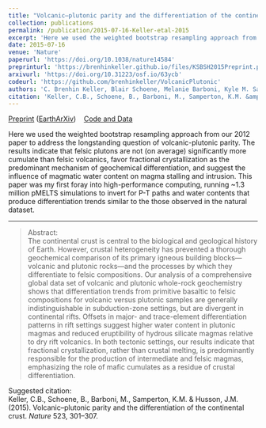 ```yaml
---
title: "Volcanic–plutonic parity and the differentiation of the continental crust"
collection: publications
permalink: /publication/2015-07-16-Keller-etal-2015
excerpt: 'Here we used the weighted bootstrap resampling approach from our 2012 paper to address the longstanding question of volcanic-plutonic parity. The results indicate that felsic plutons are not (on average) significantly more cumulate than felsic volcanics, favor fractional crystallization as the predominant mechanism of geochemical differentiation, and suggest the influence of magmatic water content on magma stalling and intrusion. This paper was my first foray into high-performance computing, running ~1.3 million pMELTS simulations to invert for P-T paths and water contents that produce differentiation trends similar to the those observed in the natural dataset.'
date: 2015-07-16
venue: 'Nature'
paperurl: 'https://doi.org/10.1038/nature14584'
preprinturl: 'https://brenhinkeller.github.io/files/KSBSH2015Preprint.pdf'
arxivurl: 'https://doi.org/10.31223/osf.io/63ycb'
codeurl: 'https://github.com/brenhinkeller/VolcanicPlutonic'
authors: 'C. Brenhin Keller, Blair Schoene, Melanie Barboni, Kyle M. Samperton, and Jon M. Husson.'
citation: 'Keller, C.B., Schoene, B., Barboni, M., Samperton, K.M. &amp; Husson, J.M. (2015). Volcanic–plutonic parity and the differentiation of the continental crust. <i>Nature</i> 523, 301–307.'
---
```

<a href='https://brenhinkeller.github.io/files/KSBSH2015Preprint.pdf'>Preprint</a> (<a href='https://doi.org/10.31223/osf.io/63ycb'>EarthArXiv</a>)&nbsp;&nbsp;&nbsp;&nbsp;<a href='https://github.com/brenhinkeller/VolcanicPlutonic'>Code and Data</a>&nbsp;&nbsp;&nbsp;&nbsp;

Here we used the weighted bootstrap resampling approach from our 2012 paper to address the longstanding question of volcanic-plutonic parity. The results indicate that felsic plutons are not (on average) significantly more cumulate than felsic volcanics, favor fractional crystallization as the predominant mechanism of geochemical differentiation, and suggest the influence of magmatic water content on magma stalling and intrusion. This paper was my first foray into high-performance computing, running ~1.3 million pMELTS simulations to invert for P-T paths and water contents that produce differentiation trends similar to the those observed in the natural dataset.

-------

>Abstract: <br/>The continental crust is central to the biological and geological history of Earth. However, crustal heterogeneity has prevented a thorough geochemical comparison of its primary igneous building blocks—volcanic and plutonic rocks—and the processes by which they differentiate to felsic compositions. Our analysis of a comprehensive global data set of volcanic and plutonic whole-rock geochemistry shows that differentiation trends from primitive basaltic to felsic compositions for volcanic versus plutonic samples are generally indistinguishable in subduction-zone settings, but are divergent in continental rifts. Offsets in major- and trace-element differentiation patterns in rift settings suggest higher water content in plutonic magmas and reduced eruptibility of hydrous silicate magmas relative to dry rift volcanics. In both tectonic settings, our results indicate that fractional crystallization, rather than crustal melting, is predominantly responsible for the production of intermediate and felsic magmas, emphasizing the role of mafic cumulates as a residue of crustal differentiation.

Suggested citation: <br/>Keller, C.B., Schoene, B., Barboni, M., Samperton, K.M. & Husson, J.M. (2015). Volcanic–plutonic parity and the differentiation of the continental crust. <i>Nature</i> 523, 301–307.